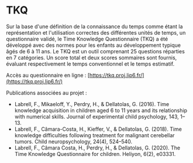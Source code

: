 # TKQ

Sur la base d'une définition de la connaissance du temps comme étant la représentation et l'utilisation correctes des différentes unités de temps, un questionnaire validé, le Time Knowledge Questionnaire (TKQ) a été développé avec des normes pour les enfants au développement typique âgés de 6 à 11 ans. Le TKQ est un outil comprenant 25 questions réparties en 7 catégories. Un score total et deux scores sommaires sont fournis, évaluant respectivement le temps conventionnel et le temps estimatif.

Accès au questionnaire en ligne : [https://tkq.proj.lip6.fr/](https://tkq.proj.lip6.fr/)

Publications associées au projet :
- Labrell, F., Mikaeloff, Y., Perdry, H., & Dellatolas, G. (2016). Time knowledge acquisition in children aged 6 to 11 years and its relationship with numerical skills. Journal of experimental child psychology, 143, 1–13. 
- Labrell, F., Câmara-Costa, H., Kieffer, V., & Dellatolas, G. (2018). Time knowledge difficulties following treatment for malignant cerebellar tumors. Child neuropsychology, 24(4), 524–540. 
- Labrell, F., Câmara Costa, H., Perdry, H., & Dellatolas, G. (2020). The Time Knowledge Questionnaire for children. Heliyon, 6(2), e03331.
